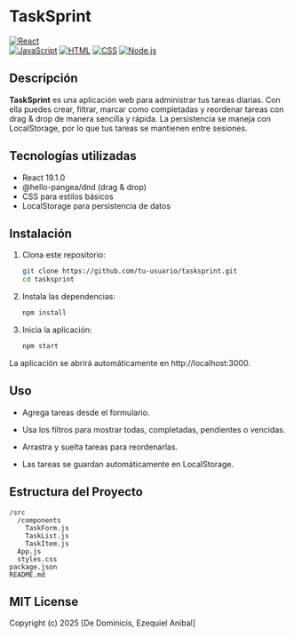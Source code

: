 # TaskSprint

[![React](https://img.shields.io/badge/react-19.1.0-blue?logo=react&style=flat-square)](https://reactjs.org/)  
[![JavaScript](https://img.shields.io/badge/javascript-ES6+-yellow?logo=javascript&style=flat-square)](https://developer.mozilla.org/en-US/docs/Web/JavaScript)
[![HTML](https://img.shields.io/badge/html5-HTML-orange?logo=html5&style=flat-square)](https://developer.mozilla.org/en-US/docs/Web/HTML)
[![CSS](https://img.shields.io/badge/css3-CSS-blue?logo=css3&style=flat-square)](https://developer.mozilla.org/en-US/docs/Web/CSS)
[![Node.js](https://img.shields.io/badge/Node.js-Backend-339933?logo=node.js&style=flat-square)](https://nodejs.org/)

## Descripción

**TaskSprint** es una aplicación web para administrar tus tareas diarias. Con ella puedes crear, filtrar, marcar como completadas y reordenar tareas con drag & drop de manera sencilla y rápida. La persistencia se maneja con LocalStorage, por lo que tus tareas se mantienen entre sesiones.

## Tecnologías utilizadas

- React 19.1.0
- @hello-pangea/dnd (drag & drop)
- CSS para estilos básicos
- LocalStorage para persistencia de datos

## Instalación

1. Clona este repositorio:
   ```bash
   git clone https://github.com/tu-usuario/tasksprint.git
   cd tasksprint

2. Instala las dependencias:
    ```bash
    npm install

3. Inicia la aplicación:
    ```bash
    npm start


La aplicación se abrirá automáticamente en http://localhost:3000.

## Uso

* Agrega tareas desde el formulario.

* Usa los filtros para mostrar todas, completadas, pendientes o vencidas.

* Arrastra y suelta tareas para reordenarlas.

* Las tareas se guardan automáticamente en LocalStorage.

## Estructura del Proyecto

```
/src
  /components
    TaskForm.js
    TaskList.js
    TaskItem.js
  App.js
  styles.css
package.json
README.md
```

## MIT License

Copyright (c) 2025 [De Dominicis, Ezequiel Anibal]